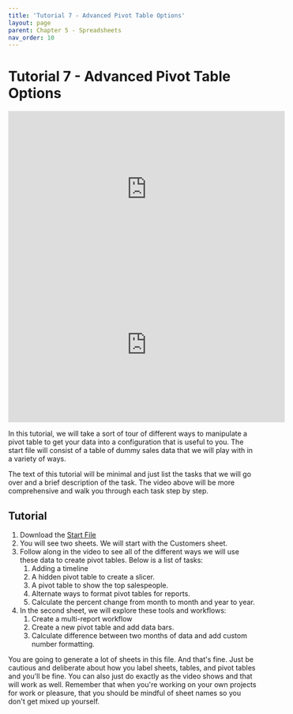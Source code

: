 ```yaml
--- 
title: 'Tutorial 7 - Advanced Pivot Table Options'
layout: page
parent: Chapter 5 - Spreadsheets
nav_order: 10
---
```


Tutorial 7 - Advanced Pivot Table Options
=========================================

<iframe width="560" height="315" src="https://www.youtube.com/embed/ap48oqCQKkI?si=QF3iGxecEHrFHAbl" title="YouTube video player" frameborder="0" allow="accelerometer; autoplay; clipboard-write; encrypted-media; gyroscope; picture-in-picture; web-share" allowfullscreen></iframe>

<iframe width="560" height="315" src="https://www.youtube.com/embed/ZlXctYOBT9M?si=gop5hsiBXgmkrZ-1" title="YouTube video player" frameborder="0" allow="accelerometer; autoplay; clipboard-write; encrypted-media; gyroscope; picture-in-picture; web-share" allowfullscreen></iframe>

In this tutorial, we will take a sort of tour of different ways to manipulate a pivot table to get your data into a configuration that is useful to you. The start file will consist of a table of dummy sales data that we will play with in a variety of ways.

The text of this tutorial will be minimal and just list the tasks that we will go over and a brief description of the task. The video above will be more comprehensive and walk you through each task step by step.

## Tutorial

1. Download the [Start File](res/pivot_adv_start.xlsx)
1. You will see two sheets. We will start with the Customers sheet.
1. Follow along in the video to see all of the different ways we will use these data to create pivot tables. Below is a list of tasks:
    1. Adding a timeline
    1. A hidden pivot table to create a slicer.
    1. A pivot table to show the top salespeople.
    1. Alternate ways to format pivot tables for reports.
    1. Calculate the percent change from month to month and year to year.
1. In the second sheet, we will explore these tools and workflows:
    1. Create a multi-report workflow
    1. Create a new pivot table and add data bars.
    1. Calculate difference between two months of data and add custom number formatting.

You are going to generate a lot of sheets in this file. And that's fine. Just be cautious and deliberate about how you label sheets, tables, and pivot tables and you'll be fine. You can also just do exactly as the video shows and that will work as well. Remember that when you're working on your own projects for work or pleasure, that you should be mindful of sheet names so you don't get mixed up yourself.

